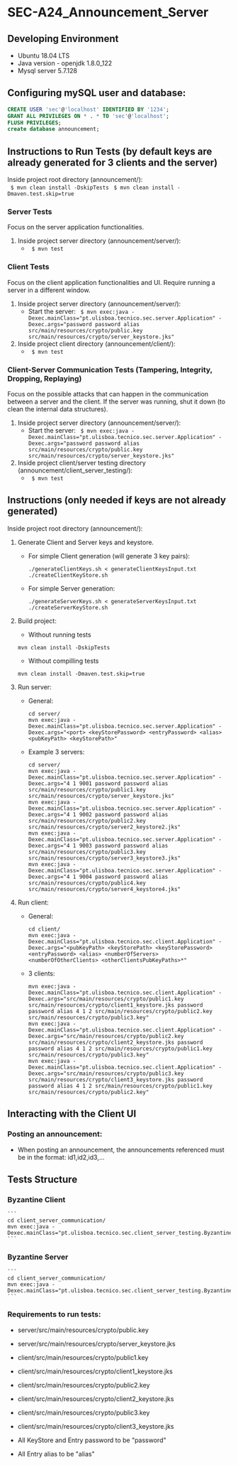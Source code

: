 # SEC-A24_Announcement_Server

## Developing Environment
* Ubuntu 18.04 LTS
* Java version - openjdk 1.8.0_122
* Mysql server 5.7.128

## Configuring mySQL user and database:
```sql
CREATE USER 'sec'@'localhost' IDENTIFIED BY '1234';
GRANT ALL PRIVILEGES ON * . * TO 'sec'@'localhost';
FLUSH PRIVILEGES;
create database announcement;
```
## Instructions to Run Tests (by default keys are already generated for 3 clients and the server)
Inside project root directory (announcement/):  
``` $ mvn clean install -DskipTests```
``` $ mvn clean install -Dmaven.test.skip=true```

### Server Tests
Focus on the server application functionalities.  
1. Inside project server directory (announcement/server/):  
    - ``` $ mvn test```

### Client Tests 
Focus on the client application functionalities and UI. Require running a server in a different window.  
1. Inside project server directory (announcement/server/):  
    - Start the server: ``` $ mvn exec:java -Dexec.mainClass="pt.ulisboa.tecnico.sec.server.Application" -Dexec.args="password password alias src/main/resources/crypto/public.key src/main/resources/crypto/server_keystore.jks"```  
2. Inside project client directory (announcement/client/):  
    - ``` $ mvn test```

### Client-Server Communication Tests (Tampering, Integrity, Dropping, Replaying)
Focus on the possible attacks that can happen in the communication between a server and the client.
If the server was running, shut it down (to clean the internal data structures).  
1. Inside project server directory (announcement/server/):  
    - Start the server: ``` $ mvn exec:java -Dexec.mainClass="pt.ulisboa.tecnico.sec.server.Application" -Dexec.args="password password alias src/main/resources/crypto/public.key src/main/resources/crypto/server_keystore.jks"```  
2. Inside project client/server testing directory (announcement/client_server_testing/):  
    - ``` $ mvn test```

## Instructions (only needed if keys are not already generated)
Inside project root directory (announcement/):
1. Generate Client and Server keys and keystore.
    - For simple Client generation (will generate 3 key pairs):
        ```
        ./generateClientKeys.sh < generateClientKeysInput.txt
        ./createClientKeyStore.sh
        ```
    - For simple Server generation:
        ```
        ./generateServerKeys.sh < generateServerKeysInput.txt
        ./createServerKeyStore.sh
        ```

2. Build project:
    * Without running tests
    ```
    mvn clean install -DskipTests
    ```
    * Without compilling tests
    ```
    mvn clean install -Dmaven.test.skip=true 
    ```


3. Run server:
    - General:
        ```
        cd server/
        mvn exec:java -Dexec.mainClass="pt.ulisboa.tecnico.sec.server.Application" -Dexec.args="<port> <keyStorePassword> <entryPassword> <alias> <pubKeyPath> <keyStorePath>"
        ```
    - Example 3 servers:
        ```
        cd server/
        mvn exec:java -Dexec.mainClass="pt.ulisboa.tecnico.sec.server.Application" -Dexec.args="4 1 9001 password password alias src/main/resources/crypto/public1.key src/main/resources/crypto/server_keystore.jks"
        mvn exec:java -Dexec.mainClass="pt.ulisboa.tecnico.sec.server.Application" -Dexec.args="4 1 9002 password password alias src/main/resources/crypto/public2.key src/main/resources/crypto/server2_keystore2.jks"
        mvn exec:java -Dexec.mainClass="pt.ulisboa.tecnico.sec.server.Application" -Dexec.args="4 1 9003 password password alias src/main/resources/crypto/public3.key src/main/resources/crypto/server3_keystore3.jks"
        mvn exec:java -Dexec.mainClass="pt.ulisboa.tecnico.sec.server.Application" -Dexec.args="4 1 9004 password password alias src/main/resources/crypto/public4.key src/main/resources/crypto/server4_keystore4.jks"
        ```
4. Run client:
    - General:
        ```
        cd client/
        mvn exec:java -Dexec.mainClass="pt.ulisboa.tecnico.sec.client.Application" -Dexec.args="<pubKeyPath> <keyStorePath> <keyStorePassword> <entryPassword> <alias> <numberOfServers> <numberOfOtherClients> <otherClientsPubKeyPaths>*"
        ```
    - 3 clients:
        ```
        mvn exec:java -Dexec.mainClass="pt.ulisboa.tecnico.sec.client.Application" -Dexec.args="src/main/resources/crypto/public1.key src/main/resources/crypto/client1_keystore.jks password password alias 4 1 2 src/main/resources/crypto/public2.key src/main/resources/crypto/public3.key"
        mvn exec:java -Dexec.mainClass="pt.ulisboa.tecnico.sec.client.Application" -Dexec.args="src/main/resources/crypto/public2.key src/main/resources/crypto/client2_keystore.jks password password alias 4 1 2 src/main/resources/crypto/public1.key src/main/resources/crypto/public3.key"
        mvn exec:java -Dexec.mainClass="pt.ulisboa.tecnico.sec.client.Application" -Dexec.args="src/main/resources/crypto/public3.key src/main/resources/crypto/client3_keystore.jks password password alias 4 1 2 src/main/resources/crypto/public1.key src/main/resources/crypto/public2.key"
        ```

## Interacting with the Client UI

### Posting an announcement:
* When posting an announcement, the announcements referenced must be in the format: id1,id2,id3,...

## Tests Structure

### Byzantine Client
    ```
    cd client_server_communication/
    mvn exec:java -Dexec.mainClass="pt.ulisboa.tecnico.sec.client_server_testing.ByzantineClientApplication"
    ```
    
### Byzantine Server
    ```
    cd client_server_communication/
    mvn exec:java -Dexec.mainClass="pt.ulisboa.tecnico.sec.client_server_testing.ByzantineServerApplication"
    ```

### Requirements to run tests:
- server/src/main/resources/crypto/public.key
- server/src/main/resources/crypto/server_keystore.jks
- client/src/main/resources/crypto/public1.key
- client/src/main/resources/crypto/client1_keystore.jks
- client/src/main/resources/crypto/public2.key
- client/src/main/resources/crypto/client2_keystore.jks
- client/src/main/resources/crypto/public3.key
- client/src/main/resources/crypto/client3_keystore.jks

- All KeyStore and Entry password to be "password"
- All Entry alias to be "alias"
